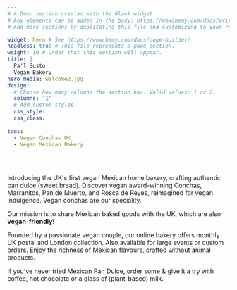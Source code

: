 ```yaml
---
# A Demo section created with the Blank widget.
# Any elements can be added in the body: https://wowchemy.com/docs/writing-markdown-latex/
# Add more sections by duplicating this file and customizing to your requirements.

widget: hero # See https://wowchemy.com/docs/page-builder/
headless: true # This file represents a page section.
weight: 10 # Order that this section will appear.
title: |
  Pa'l Susto  
  Vegan Bakery
hero_media: welcome2.jpg
design:
  # Choose how many columns the section has. Valid values: 1 or 2.
  columns: '1'
  # Add custom styles
  css_style:
  css_class:
  
tags: 
  - Vegan Conchas UK
  - Vegan Mexican Bakery  
---
```


<br>

Introducing the UK's first vegan Mexican home bakery, crafting authentic pan dulce (sweet bread). Discover vegan award-winning Conchas, Marranitos, Pan de Muerto, and Rosca de Reyes, reimagined for vegan indulgence. Vegan conchas are our speciality. 

Our mission is to share Mexican baked goods with the UK, which are also **vegan-friendly**! 

Founded by a passionate vegan couple, our online bakery offers monthly UK postal and London collection. Also available for large events or custom orders. Enjoy the richness of Mexican flavours, crafted without animal products.

<!-- _My Mexican husband misses all things Mexican & there isn’t a place selling vegan pan dulce like **conchas** or festive bakes like **Pan de Muerto** & **Rosca de Reyes**!_ -->

If you’ve never tried Mexican Pan Dulce, order some & give it a try with coffee, hot chocolate or a glass of (plant-based) milk.
